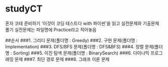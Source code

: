 # studyCT
혼자 코테 준비하기 
'이것이 코딩 테스트다 with 파이썬'을 읽고 실전문제와 기출문제 풀기
실전문제는 파일명에 Practice라고 적어놓음

##순서
###1. 그리디 문제(폴더명 : Greedy)
###2. 구현 문제(폴더명 : Implementation)
###3. DFS/BFS 문제(폴더명 : DFS&BFS)
###4. 정렬 문제(폴더명 : Sorting)
###5. 이진 탐색 문제(폴더명 : BinarySearch)
###6. 다이나믹 프로그래밍 문제 
###7. 최단 경로 문제
###8. 그래프 이론 문제

